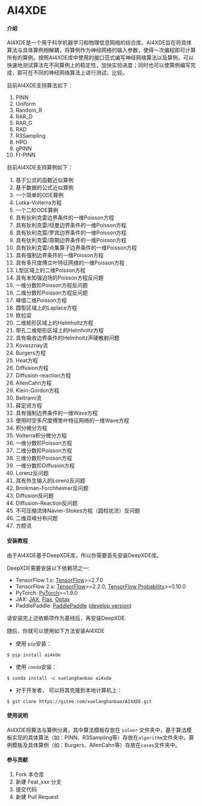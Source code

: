 # AI4XDE

#### 介绍
AI4XDE是一个用于科学机器学习和物理信息网络的综合库。AI4XDE旨在将具体算法与具体算例相解耦，将算例作为神经网络的输入参数，使得一次编程即可计算所有的算例。按照AI4XDE库中使用的接口范式编写神经网络算法以及算例，可以快速地测试算法在不同算例上的稳定性，加快实验进度；同时也可以使算例编写完成，即可在不同的神经网络算法上进行测试、比较。

目前AI4XDE支持算法如下：

1. PINN
2. Uniform
3. Random_R
4. RAR_D
5. RAR_G
6. RAD
7. R3Sampling
8. HPO
9. gPINN
10. FI-PINN

目前AI4XDE支持算例如下：

1. 基于公式的函数近似算例
2. 基于数据的公式近似算例
3. 一个简单的ODE算例
4. Lotka-Volterra方程
5. 一个二阶ODE算例
6. 具有狄利克雷边界条件的一维Poisson方程
7. 具有狄利克雷/纽曼边界条件的一维Poisson方程
8. 具有狄利克雷/罗宾边界条件的一维Poisson方程
9. 具有狄利克雷/周期边界条件的一维Poisson方程
10. 具有狄利克雷/点集算子边界条件的一维Poisson方程
11. 具有强制边界条件的一维Poisson方程
12. 具有多尺度傅立叶特征网络的一维Poisson方程
13. L型区域上的二维Poisson方程
14. 具有未知强迫场的Poisson方程反问题
15. 一维分数阶Poisson方程反问题
16. 二维分数阶Poisson方程反问题
17. 峰值二维Poisson方程
18. 圆型区域上的Laplace方程
19. 欧拉梁
20. 二维矩形区域上的Helmholtz方程
21. 带孔二维矩形区域上的Helmholtz方程
22. 具有吸收边界条件的Helmholtz声硬散射问题
23. Kovasznay流
24. Burgers方程
25. Heat方程
26. Diffusion方程
27. Diffusion-reaction方程
28. AllenCahn方程
29. Klein-Gordon方程
30. Beltrami流
31. 薛定谔方程
32. 具有强制边界条件的一维Wave方程
33. 使用时空多尺度傅里叶特征网络的一维Wave方程
34. 积分微分方程
35. Volterra积分微分方程
36. 一维分数阶Poisson方程
37. 二维分数阶Poisson方程
38. 三维分数阶Poisson方程
39. 一维分数阶Diffusion方程
40. Lorenz反问题
41. 具有外生输入的Lorenz反问题
42. Brinkman-Forchheimer反问题
43. Diffusion反问题
44. Diffusion-Reaction反问题
45. 不可压缩流体Navier-Stokes方程（圆柱扰流）反问题
46. 二维双峰分布问题
47. 方腔流


#### 安装教程

由于AI4XDE基于DeepXDE库，所以你需要首先安装DeepXDE库。

DeepXDE需要安装以下依赖项之一:

- TensorFlow 1.x: [TensorFlow](https://www.tensorflow.org/)>=2.7.0
- TensorFlow 2.x: [TensorFlow](https://www.tensorflow.org/)>=2.2.0, [TensorFlow Probability](https://www.tensorflow.org/probability)>=0.10.0
- PyTorch: [PyTorch](https://pytorch.org/)>=1.9.0
- JAX: [JAX](https://jax.readthedocs.io/), [Flax](https://flax.readthedocs.io/), [Optax](https://optax.readthedocs.io/)
- PaddlePaddle: [PaddlePaddle](https://www.paddlepaddle.org.cn/en) ([develop version](https://www.paddlepaddle.org.cn/en/install/quick?docurl=/documentation/docs/en/develop/install/pip/linux-pip_en.html))

请安装完上述依赖项作为基线后，再安装DeepXDE.

随后，你就可以使用如下方法安装AI4XDE

- 使用 `pip`安装：

```
$ pip install ai4xde
```

- 使用 `conda`安装：

```
$ conda install -c xuelanghanbao ai4xde
```

- 对于开发者， 可以将其克隆到本地计算机上：

```
$ git clone https://gitee.com/xuelanghanbao/AI4XDE.git
```

#### 使用说明

AI4XDE将算法与算例分离，其中算法模板存放在 `solver` 文件夹中，基于算法模板实现的具体算法（如：PINN、R3Sampling等）存放在`algorithm`文件夹中。算例模板及具体算例（如：Burgers、AllenCahn等）存放在`cases`文件夹中。

#### 参与贡献

1.  Fork 本仓库
2.  新建 Feat_xxx 分支
3.  提交代码
4.  新建 Pull Request
